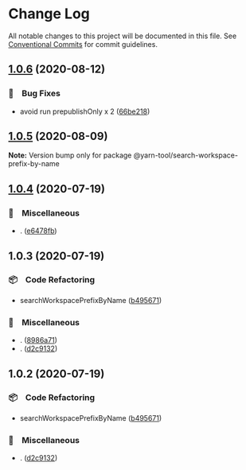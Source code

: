 # Change Log

All notable changes to this project will be documented in this file.
See [Conventional Commits](https://conventionalcommits.org) for commit guidelines.

## [1.0.6](https://github.com/bluelovers/ws-yarn-workspaces/compare/@yarn-tool/search-workspace-prefix-by-name@1.0.5...@yarn-tool/search-workspace-prefix-by-name@1.0.6) (2020-08-12)


### 🐛　Bug Fixes

* avoid run prepublishOnly x 2 ([66be218](https://github.com/bluelovers/ws-yarn-workspaces/commit/66be2186a617129e9c9594882ef2ccfa843c6a24))





## [1.0.5](https://github.com/bluelovers/ws-yarn-workspaces/compare/@yarn-tool/search-workspace-prefix-by-name@1.0.4...@yarn-tool/search-workspace-prefix-by-name@1.0.5) (2020-08-09)

**Note:** Version bump only for package @yarn-tool/search-workspace-prefix-by-name





## [1.0.4](https://github.com/bluelovers/ws-yarn-workspaces/compare/@yarn-tool/search-workspace-prefix-by-name@1.0.3...@yarn-tool/search-workspace-prefix-by-name@1.0.4) (2020-07-19)


### 🔖　Miscellaneous

* . ([e6478fb](https://github.com/bluelovers/ws-yarn-workspaces/commit/e6478fb9e579ca2eb0315141a5aa05b0b86a1b07))





## 1.0.3 (2020-07-19)


### 📦　Code Refactoring

* searchWorkspacePrefixByName ([b495671](https://github.com/bluelovers/ws-yarn-workspaces/commit/b495671030345218f7df715b29cb50a751cdb5d9))


### 🔖　Miscellaneous

* . ([8986a71](https://github.com/bluelovers/ws-yarn-workspaces/commit/8986a714a1902681563c7ee6a8591019043b38ef))
* . ([d2c9132](https://github.com/bluelovers/ws-yarn-workspaces/commit/d2c9132a20002352b271d6dc7acaf21983586fcb))





## 1.0.2 (2020-07-19)


### 📦　Code Refactoring

* searchWorkspacePrefixByName ([b495671](https://github.com/bluelovers/ws-yarn-workspaces/commit/b495671030345218f7df715b29cb50a751cdb5d9))


### 🔖　Miscellaneous

* . ([d2c9132](https://github.com/bluelovers/ws-yarn-workspaces/commit/d2c9132a20002352b271d6dc7acaf21983586fcb))
